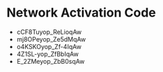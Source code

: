 # Network Activation Code
* cCF8Tuyop_ReLioqAw
* mj8OPeyop_Ze5dMqAw
* o4KSKOyop_Zf-4IqAw
* 4Z1SL-yop_ZfBbIqAw
* E_2ZMeyop_ZbB0sqAw